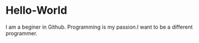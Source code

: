 # Hello-World
I am a beginer in Github.
Programming is my passion.I want to be a different programmer.
